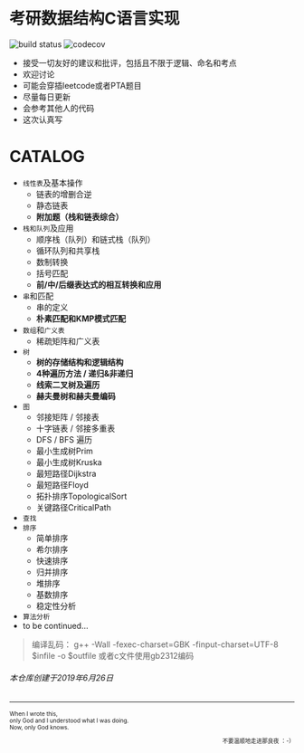 
# 考研数据结构C语言实现

![build status](https://travis-ci.org/travis-ci/travis-web.svg?branch=master)     ![codecov](https://codecov.io/gh/trekhleb/javascript-algorithms/branch/master/graph/badge.svg)


-   接受一切友好的建议和批评，包括且不限于逻辑、命名和考点
-   欢迎讨论
-   可能会穿插leetcode或者PTA题目
-   尽量每日更新
-   会参考其他人的代码
-   这次认真写

# CATALOG

<!-- - <details><summary>线性表及基本操作</summary>

  - `链表`:链表的增删合逆
  - `顺序表`:顺序表的增删合逆

</details> -->

-   `线性表`及基本操作
    -   链表的增删合逆
    -   静态链表
    -   **附加题（栈和链表综合）**
-   `栈和队列`及应用
    -   顺序栈（队列）和链式栈（队列）
    -   循环队列和共享栈
    -   数制转换
    -   括号匹配
    -   **前/中/后缀表达式的相互转换和应用**
-   `串`和匹配
    -   串的定义
    -   **朴素匹配和KMP模式匹配**
-   `数组`和`广义表`
    -   稀疏矩阵和广义表
-   `树`
    -   **树的存储结构和逻辑结构**
    -   **4种遍历方法 / 递归&非递归**
    -   **线索二叉树及遍历**
    -   **赫夫曼树和赫夫曼编码**
-   `图`
    -   邻接矩阵 / 邻接表
    -   十字链表 / 邻接多重表
    -   DFS / BFS 遍历
    -   最小生成树Prim
    -   最小生成树Kruska
    -   最短路径Dijkstra
    -   最短路径Floyd
    -   拓扑排序TopologicalSort
    -   关键路径CriticalPath
-   `查找`
-   `排序`
    -   简单排序
    -   希尔排序
    -   快速排序
    -   归并排序
    -   堆排序
    -   基数排序
    -   稳定性分析
-   `算法分析`
-   to be continued...

> 编译乱码： g++ -Wall -fexec-charset=GBK -finput-charset=UTF-8 $infile -o $outfile 或者c文件使用gb2312编码

###### 本仓库创建于2019年6月26日

* * *

<font size=1 align="left">
When I wrote this,<br>
only God and I understood what I was doing.<br>
Now, only God knows.  
<p align="right" >不要温顺地走进那良夜 ：-）</p>
</font>

